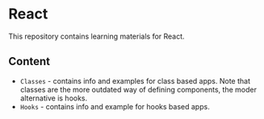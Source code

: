 # React

This repository contains learning materials for React.

## Content

- `Classes` - contains info and examples for class based apps. Note that classes are the more outdated way of defining components, the moder alternative is hooks.
- `Hooks` - contains info and example for hooks based apps.
